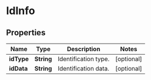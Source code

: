 
# IdInfo

## Properties
Name | Type | Description | Notes
------------ | ------------- | ------------- | -------------
**idType** | **String** | Identification type. |  [optional]
**idData** | **String** | Identification data. |  [optional]



